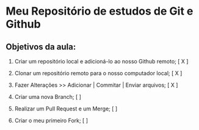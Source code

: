 # Meu Repositório de estudos de Git e Github

## Objetivos da aula:

1. Criar um repositório local e adicioná-lo ao nosso Github remoto; [ X ]

2. Clonar um repositório remoto para o nosso computador local; [ X ]

3. Fazer Alterações >> Adicionar | Commitar | Enviar arquivos; [ X ]

4. Criar uma nova Branch; [ ]

5. Realizar um Pull Request e um Merge; [ ]

6. Criar o meu primeiro Fork; [ ]
